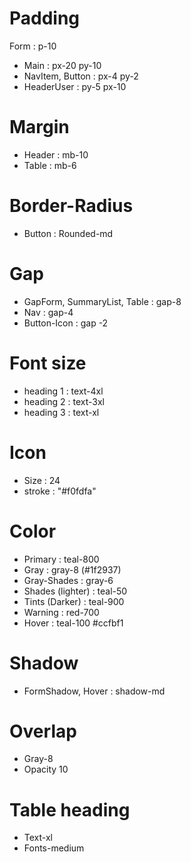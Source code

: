 # Padding

Form : p-10

- Main : px-20 py-10
- NavItem, Button : px-4 py-2
- HeaderUser : py-5 px-10

# Margin

- Header : mb-10
- Table : mb-6

# Border-Radius

- Button : Rounded-md

# Gap

- GapForm, SummaryList, Table : gap-8
- Nav : gap-4
- Button-Icon : gap -2

# Font size

- heading 1 : text-4xl
- heading 2 : text-3xl
- heading 3 : text-xl

# Icon

- Size : 24
- stroke : "#f0fdfa"

# Color

- Primary : teal-800
- Gray : gray-8 (#1f2937)
- Gray-Shades : gray-6
- Shades (lighter) : teal-50
- Tints (Darker) : teal-900
- Warning : red-700
- Hover : teal-100 #ccfbf1

# Shadow

- FormShadow, Hover : shadow-md

# Overlap
- Gray-8
- Opacity 10

# Table heading 
- Text-xl
- Fonts-medium